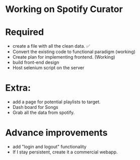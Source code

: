 # Working on Spotify Curator
# Required
* create a file with all the clean data. ✅
* Convert the existing code to functional paradigm (working)
* Create plan for implementing frontend. (Working)
* build front-end design
* Host selenium script on the server


# Extra:
* add a page for potential playlists to target.
* Dash board for Songs
* Grab all the data from spotify.


# Advance improvements
* add "login and logout" functionality
* If I stay persistent, create it a commercial webapp.
